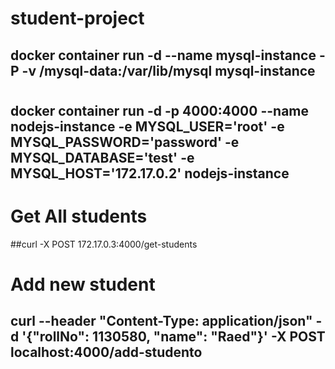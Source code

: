 # student-project
## docker container run -d --name mysql-instance -P -v /mysql-data:/var/lib/mysql   mysql-instance
#
## docker container run -d -p 4000:4000 --name nodejs-instance  -e MYSQL_USER='root' -e MYSQL_PASSWORD='password' -e MYSQL_DATABASE='test' -e MYSQL_HOST='172.17.0.2' nodejs-instance
#
# Get All students 
##curl -X POST 172.17.0.3:4000/get-students
# Add new student 
## curl --header "Content-Type: application/json" -d '{"rollNo": 1130580, "name": "Raed"}' -X POST localhost:4000/add-studento
